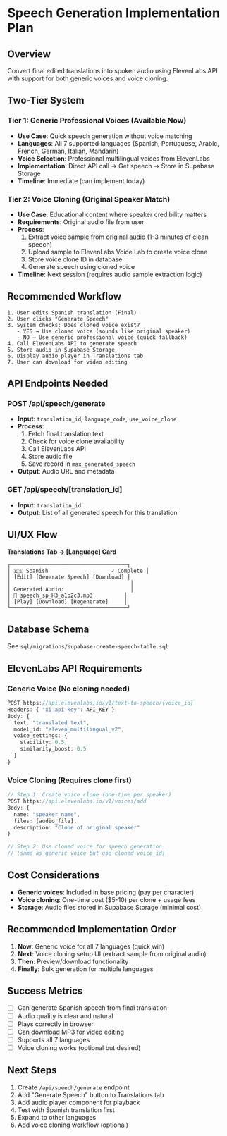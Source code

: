 # Speech Generation Implementation Plan

## Overview
Convert final edited translations into spoken audio using ElevenLabs API with support for both generic voices and voice cloning.

## Two-Tier System

### Tier 1: Generic Professional Voices (Available Now)
- **Use Case**: Quick speech generation without voice matching
- **Languages**: All 7 supported languages (Spanish, Portuguese, Arabic, French, German, Italian, Mandarin)
- **Voice Selection**: Professional multilingual voices from ElevenLabs
- **Implementation**: Direct API call → Get speech → Store in Supabase Storage
- **Timeline**: Immediate (can implement today)

### Tier 2: Voice Cloning (Original Speaker Match)
- **Use Case**: Educational content where speaker credibility matters
- **Requirements**: Original audio file from user
- **Process**:
  1. Extract voice sample from original audio (1-3 minutes of clean speech)
  2. Upload sample to ElevenLabs Voice Lab to create voice clone
  3. Store voice clone ID in database
  4. Generate speech using cloned voice
- **Timeline**: Next session (requires audio sample extraction logic)

## Recommended Workflow

```
1. User edits Spanish translation (Final)
2. User clicks "Generate Speech"
3. System checks: Does cloned voice exist?
   - YES → Use cloned voice (sounds like original speaker)
   - NO → Use generic professional voice (quick fallback)
4. Call ElevenLabs API to generate speech
5. Store audio in Supabase Storage
6. Display audio player in Translations tab
7. User can download for video editing
```

## API Endpoints Needed

### POST /api/speech/generate
- **Input**: `translation_id`, `language_code`, `use_voice_clone`
- **Process**: 
  1. Fetch final translation text
  2. Check for voice clone availability
  3. Call ElevenLabs API
  4. Store audio file
  5. Save record in `max_generated_speech`
- **Output**: Audio URL and metadata

### GET /api/speech/[translation_id]
- **Input**: `translation_id`
- **Output**: List of all generated speech for this translation

## UI/UX Flow

**Translations Tab → [Language] Card**
```
┌─────────────────────────────────────┐
│ 🇪🇸 Spanish                    ✓ Complete │
│ [Edit] [Generate Speech] [Download] │
│                                      │
│ Generated Audio:                     │
│ 🎵 speech_sp_H3_a1b2c3.mp3          │
│ [Play] [Download] [Regenerate]     │
└─────────────────────────────────────┘
```

## Database Schema
See `sql/migrations/supabase-create-speech-table.sql`

## ElevenLabs API Requirements

### Generic Voice (No cloning needed)
```typescript
POST https://api.elevenlabs.io/v1/text-to-speech/{voice_id}
Headers: { "xi-api-key": API_KEY }
Body: {
  text: "translated text",
  model_id: "eleven_multilingual_v2",
  voice_settings: {
    stability: 0.5,
    similarity_boost: 0.5
  }
}
```

### Voice Cloning (Requires clone first)
```typescript
// Step 1: Create voice clone (one-time per speaker)
POST https://api.elevenlabs.io/v1/voices/add
Body: {
  name: "speaker_name",
  files: [audio_file],
  description: "Clone of original speaker"
}

// Step 2: Use cloned voice for speech generation
// (same as generic voice but use cloned voice_id)
```

## Cost Considerations

- **Generic voices**: Included in base pricing (pay per character)
- **Voice cloning**: One-time cost ($5-10) per clone + usage fees
- **Storage**: Audio files stored in Supabase Storage (minimal cost)

## Recommended Implementation Order

1. **Now**: Generic voice for all 7 languages (quick win)
2. **Next**: Voice cloning setup UI (extract sample from original audio)
3. **Then**: Preview/download functionality
4. **Finally**: Bulk generation for multiple languages

## Success Metrics

- [ ] Can generate Spanish speech from final translation
- [ ] Audio quality is clear and natural
- [ ] Plays correctly in browser
- [ ] Can download MP3 for video editing
- [ ] Supports all 7 languages
- [ ] Voice cloning works (optional but desired)

## Next Steps

1. Create `/api/speech/generate` endpoint
2. Add "Generate Speech" button to Translations tab
3. Add audio player component for playback
4. Test with Spanish translation first
5. Expand to other languages
6. Add voice cloning workflow (optional)


